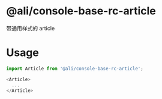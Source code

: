 @ali/console-base-rc-article
===

带通用样式的 article

# Usage

```js
import Article from '@ali/console-base-rc-article';

<Article>
  ...
</Article>
```
